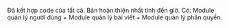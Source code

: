 Đã kết hợp code của tất cả. Bản hoàn thiện nhất tính đến giờ.
Có: Module quản lý người dùng + Module quản lý bài viết + Module quản lý phân quyền.

